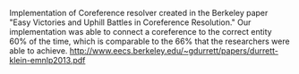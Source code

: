 Implementation of Coreference resolver created in the Berkeley paper "Easy Victories and Uphill Battles in Coreference Resolution." Our implementation was able to connect a coreference to the correct entity 60% of the time, which is comparable to the 66% that the researchers were able to achieve.
http://www.eecs.berkeley.edu/~gdurrett/papers/durrett-klein-emnlp2013.pdf
